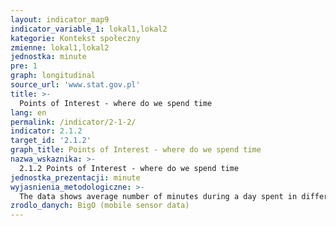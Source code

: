 ```yaml
---
layout: indicator_map9
indicator_variable_1: lokal1,lokal2
kategorie: Kontekst społeczny
zmienne: lokal1,lokal2
jednostka: minute
pre: 1
graph: longitudinal
source_url: 'www.stat.gov.pl'
title: >-
  Points of Interest - where do we spend time
lang: en
permalink: /indicator/2-1-2/
indicator: 2.1.2
target_id: '2.1.2'
graph_title: Points of Interest - where do we spend time
nazwa_wskaznika: >-
  2.1.2 Points of Interest - where do we spend time
jednostka_prezentacji: minute
wyjasnienia_metodologiczne: >-
  The data shows average number of minutes during a day spent in different places. The categories of places come from geographical location of the mobile phone holder.
zrodlo_danych: BigO (mobile sensor data)
---
```

